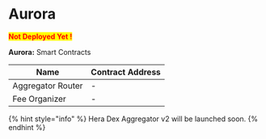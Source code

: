 # Aurora

<mark style="color:red;">**Not Deployed Yet !**</mark>

**Aurora:** Smart Contracts

| Name              | Contract Address |
| ----------------- | ---------------- |
| Aggregator Router | -                |
| Fee Organizer     | -                |

{% hint style="info" %}
Hera Dex Aggregator v2 will be launched soon.
{% endhint %}
